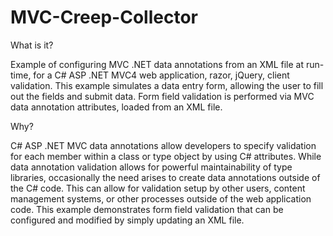 MVC-Creep-Collector
===================

What is it?

Example of configuring MVC .NET data annotations from an XML file at run-time, for a C# ASP .NET MVC4 web application, razor, jQuery, client validation. This example simulates a data entry form, allowing the user to fill out the fields and submit data. Form field validation is performed via MVC data annotation attributes, loaded from an XML file.

Why?

C# ASP .NET MVC data annotations allow developers to specify validation for each member within a class or type object by using C# attributes. While data annotation validation allows for powerful maintainability of type libraries, occasionally the need arises to create data annotations outside of the C# code. This can allow for validation setup by other users, content management systems, or other processes outside of the web application code. This example demonstrates form field validation that can be configured and modified by simply updating an XML file.
